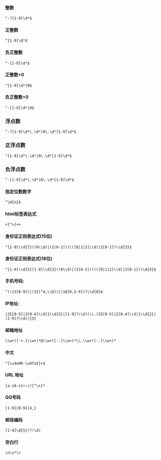 #### 整数
`^-?[1-9]\d*$`

#### 正整数
`^[1-9]\d*$`

#### 负正整数
`^-[1-9]\d*$`

#### 正整数+0
`^[1-9]\d*|0$`

#### 负正整数+0
`^-[1-9]\d*|0$`

### 浮点数
`^-?[1-9]\d*\.\d*|0\.\d*[1-9]\d*$`

### 正浮点数
`^[1-9]\d*\.\d*|0\.\d*[1-9]\d*$`

### 负浮点数
`^-[1-9]\d*\.\d*|0\.\d*[1-9]\d*$`

#### 指定位数数字
`^\d{n}$`

#### html标签表达式
`<[^>]+>`

####  身份证正则表达式(15位)
`^[1-9]\\d{7}((0\\d)|(1[0-2]))(([0|1|2]\\d)|3[0-1])\\d{3}$`

####  身份证正则表达式(18位)
 `^[1-9]\\d{5}[1-9]\\d{3}((0\\d)|(1[0-2]))(([0|1|2]\\d)|3[0-1])\\d{4}$`

#### 手机号码:
`^((13[0-9])|(15[^4,\\D])|(18[0,5-9]))\\d{8}$`

#### IP地址:
`(25[0-5]|2[0-4]\\d|1\\d{2}|[1-9]?\\d)(\\.(25[0-5]|2[0-4]\\d|1\\d{2}|[1-9]?\\d)){3}`

#### 邮箱地址
`\\w+([-+.]\\w+)*@\\w+([-.]\\w+)*\\.\\w+([-.]\\w+)*`

#### 中文
`^[\u4e00-\u9fa5]+$`

#### URL 地址
`[a-zA-z]+://[^\s]*`

#### QQ号码
`[1-9][0-9]{4,}`

#### 邮政编码
`[1-9]\d{5}(?!\d)`

#### 空白行
`\n\s*\r`